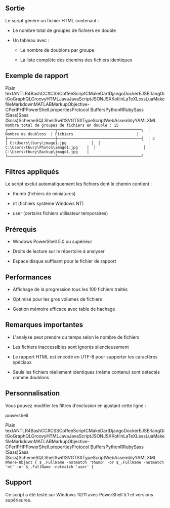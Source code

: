 Sortie
------

Le script génère un fichier HTML contenant :

*   Le nombre total de groupes de fichiers en double
    
*   Un tableau avec :
    
    *   Le nombre de doublons par groupe
        
    *   La liste complète des chemins des fichiers identiques
        

Exemple de rapport
------------------

Plain textANTLR4BashCC#CSSCoffeeScriptCMakeDartDjangoDockerEJSErlangGitGoGraphQLGroovyHTMLJavaJavaScriptJSONJSXKotlinLaTeXLessLuaMakefileMarkdownMATLABMarkupObjective-CPerlPHPPowerShell.propertiesProtocol BuffersPythonRRubySass (Sass)Sass (Scss)SchemeSQLShellSwiftSVGTSXTypeScriptWebAssemblyYAMLXML`   Nombre total de groupes de fichiers en double : 15  ┌─────────────────────┬─────────────────────────────────────┐  │ Nombre de doublons  │ Fichiers                            │  ├─────────────────────┼─────────────────────────────────────┤  │ 3                   │ C:\Users\tbury\image1.jpg           │  │                     │ C:\Users\tbury\Photos\image1.jpg    │  │                     │ C:\Users\tbury\Backup\image1.jpg    │  └─────────────────────┴─────────────────────────────────────┘   `

Filtres appliqués
-----------------

Le script exclut automatiquement les fichiers dont le chemin contient :

*   thumb (fichiers de miniatures)
    
*   nt (fichiers système Windows NT)
    
*   user (certains fichiers utilisateur temporaires)
    

Prérequis
---------

*   Windows PowerShell 5.0 ou supérieur
    
*   Droits de lecture sur le répertoire à analyser
    
*   Espace disque suffisant pour le fichier de rapport
    

Performances
------------

*   Affichage de la progression tous les 100 fichiers traités
    
*   Optimisé pour les gros volumes de fichiers
    
*   Gestion mémoire efficace avec table de hachage
    

Remarques importantes
---------------------

*   L'analyse peut prendre du temps selon le nombre de fichiers
    
*   Les fichiers inaccessibles sont ignorés silencieusement
    
*   Le rapport HTML est encodé en UTF-8 pour supporter les caractères spéciaux
    
*   Seuls les fichiers réellement identiques (même contenu) sont détectés comme doublons
    

Personnalisation
----------------

Vous pouvez modifier les filtres d'exclusion en ajustant cette ligne :

powershell

Plain textANTLR4BashCC#CSSCoffeeScriptCMakeDartDjangoDockerEJSErlangGitGoGraphQLGroovyHTMLJavaJavaScriptJSONJSXKotlinLaTeXLessLuaMakefileMarkdownMATLABMarkupObjective-CPerlPHPPowerShell.propertiesProtocol BuffersPythonRRubySass (Sass)Sass (Scss)SchemeSQLShellSwiftSVGTSXTypeScriptWebAssemblyYAMLXML`   Where-Object { $_.FullName -notmatch 'thumb' -or $_.FullName -notmatch 'nt' -or $_.FullName -notmatch 'user' }   `

Support
-------

Ce script a été testé sur Windows 10/11 avec PowerShell 5.1 et versions supérieures.